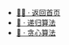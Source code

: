 * [:running_man: · 返回首页](/)
* [:dizzy: · 递归算法](algorithm/recursion.md)
* [:black_heart: · 贪心算法](algorithm/greedy.md)
